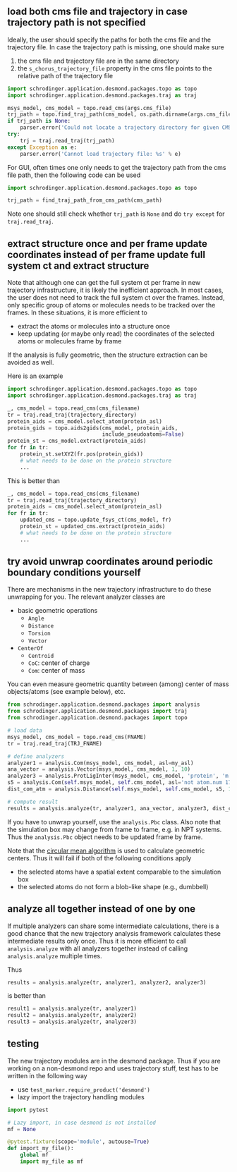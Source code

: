 ## load both cms file and trajectory in case trajectory path is not specified

Ideally, the user should specify the paths for both the cms file and the trajectory file.
In case the trajectory path is missing, one should make sure

1. the cms file and trajectory file are in the same directory
1. the `s_chorus_trajectory_file` property in the cms file points to the relative path of the trajectory file

```python
import schrodinger.application.desmond.packages.topo as topo
import schrodinger.application.desmond.packages.traj as traj

msys_model, cms_model = topo.read_cms(args.cms_file)
trj_path = topo.find_traj_path(cms_model, os.path.dirname(args.cms_file))
if trj_path is None:
    parser.error('Could not locate a trajectory directory for given CMS file')
try:
    trj = traj.read_traj(trj_path)
except Exception as e:
    parser.error('Cannot load trajectory file: %s' % e)
```

For GUI, often times one only needs to get the trajectory path from the cms file path, then the following code can be used

```python
import schrodinger.application.desmond.packages.topo as topo

trj_path = find_traj_path_from_cms_path(cms_path)
```

Note one should still check whether `trj_path` is `None` and do `try except` for `traj.read_traj`.

## extract structure once and per frame update coordinates instead of per frame update full system ct and extract structure
Note that although one can get the full system ct per frame in new trajectory infrastructure, it is likely the inefficient approach.
In most cases, the user does not need to track the full system ct over the frames.
Instead, only specific group of atoms or molecules needs to be tracked over the frames.
In these situations, it is more efficient to

* extract the atoms or molecules into a structure once
* keep updating (or maybe only read) the coordinates of the selected atoms or molecules frame by frame

If the analysis is fully geometric, then the structure extraction can be avoided as well.

Here is an example

```python
import schrodinger.application.desmond.packages.topo as topo
import schrodinger.application.desmond.packages.traj as traj

_, cms_model = topo.read_cms(cms_filename)
tr = traj.read_traj(trajectory_directory)
protein_aids = cms_model.select_atom(protein_asl)
protein_gids = topo.aids2gids(cms_model, protein_aids,
                              include_pseudoatoms=False)
protein_st = cms_model.extract(protein_aids)
for fr in tr:
    protein_st.setXYZ(fr.pos(protein_gids))
    # what needs to be done on the protein structure
    ...
```

This is better than

```python
_, cms_model = topo.read_cms(cms_filename)
tr = traj.read_traj(trajectory_directory)
protein_aids = cms_model.select_atom(protein_asl)
for fr in tr:
    updated_cms = topo.update_fsys_ct(cms_model, fr)
    protein_st = updated_cms.extract(protein_aids)
    # what needs to be done on the protein structure
    ...
```

## try avoid unwrap coordinates around periodic boundary conditions yourself

There are mechanisms in the new trajectory infrastructure to do these unwrapping for you. The relevant analyzer classes are

* basic geometric operations
    * `Angle`
    * `Distance`
    * `Torsion`
    * `Vector`
* `CenterOf`
    * `Centroid`
    * `CoC`: center of charge
    * `Com`: center of mass

You can even measure geometric quantity between (among) center of mass objects/atoms (see example below), etc.

```python
from schrodinger.application.desmond.packages import analysis
from schrodinger.application.desmond.packages import traj
from schrodinger.application.desmond.packages import topo

# load data
msys_model, cms_model = topo.read_cms(FNAME)
tr = traj.read_traj(TRJ_FNAME)

# define analyzers
analyzer1 = analysis.Com(msys_model, cms_model, asl=my_asl)
ana_vector = analysis.Vector(msys_model, cms_model, 1, 10)
analyzer3 = analysis.ProtLigInter(msys_model, cms_model, 'protein', 'm.n 2')
s5 = analysis.Com(self.msys_model, self.cms_model, asl='not atom.num 17')  # this doesn't need to be passed to analysis.analyze
dist_com_atm = analysis.Distance(self.msys_model, self.cms_model, s5, 10)

# compute result
results = analysis.analyze(tr, analyzer1, ana_vector, analyzer3, dist_com_atm)
```

If you have to unwrap yourself, use the `analysis.Pbc` class. Also note that the simulation box may change from frame to frame, e.g. in NPT systems. Thus the `analysis.Pbc` object needs to be updated frame by frame.

Note that the [circular mean algorithm](https://en.wikipedia.org/wiki/Center_of_mass#Systems_with_periodic_boundary_conditions) is used to calculate geometric centers.
Thus it will fail if both of the following conditions apply
* the selected atoms have a spatial extent comparable to the simulation box
* the selected atoms do not form a blob-like shape (e.g., dumbbell)

## analyze all together instead of one by one
If multiple analyzers can share some intermediate calculations, 
there is a good chance that the new trajectory analysis framework calculates these intermediate results only once.
Thus it is more efficient to call `analysis.analyze` with all analyzers together instead of calling `analysis.analyze` multiple times.

Thus
```python
results = analysis.analyze(tr, analyzer1, analyzer2, analyzer3)
```

is better than
```python
result1 = analysis.analyze(tr, analyzer1)
result2 = analysis.analyze(tr, analyzer2)
result3 = analysis.analyze(tr, analyzer3)
```

## testing

The new trajectory modules are in the desmond package.
Thus if you are working on a non-desmond repo and uses trajectory stuff, test has to be written in the following way

* use `test_marker.require_product('desmond')`
* lazy import the trajectory handling modules


```python
import pytest

# Lazy import, in case desmond is not installed
mf = None

@pytest.fixture(scope='module', autouse=True)
def import_my_file():
    global mf
    import my_file as mf
```
